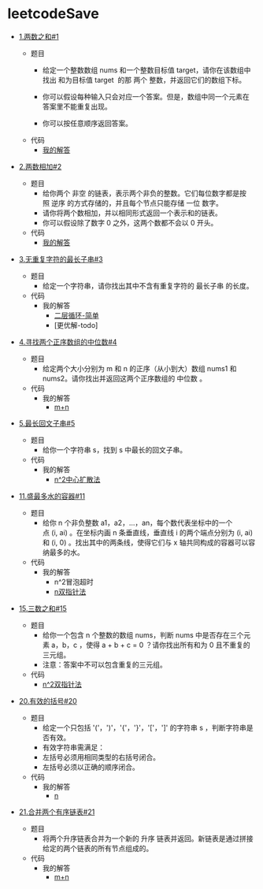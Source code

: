 # leetcodeSave

- [1.两数之和#1](https://leetcode-cn.com/problems/two-sum/)
    - 题目
        - 给定一个整数数组 nums 和一个整数目标值 target，请你在该数组中找出 和为目标值 target  的那 两个 整数，并返回它们的数组下标。

        - 你可以假设每种输入只会对应一个答案。但是，数组中同一个元素在答案里不能重复出现。

        - 你可以按任意顺序返回答案。
    - 代码
        - [我的解答](https://github.com/monaShe520/leetcodeSave/blob/9daedbc57d19051041129fe9cad383f2bbb09f52/code/leetcode_1_two-sum/main.go#L8)

- [2.两数相加#2](https://leetcode-cn.com/problems/add-two-numbers/)
    - 题目
        - 给你两个 非空 的链表，表示两个非负的整数。它们每位数字都是按照 逆序 的方式存储的，并且每个节点只能存储 一位 数字。
        - 请你将两个数相加，并以相同形式返回一个表示和的链表。
        - 你可以假设除了数字 0 之外，这两个数都不会以 0 开头。
    - 代码
        - [我的解答](https://github.com/monaShe520/leetcodeSave/blob/fe56802f9fc2e5ec231499761e779e0bcedd0765/code/leetcode_2_add-two-numbers/main.go#L21)
- [3.无重复字符的最长子串#3](https://leetcode-cn.com/problems/longest-substring-without-repeating-characters/)
    - 题目
        - 给定一个字符串，请你找出其中不含有重复字符的 最长子串 的长度。
    - 代码
        - 我的解答
            - [二层循环-简单](https://github.com/monaShe520/leetcodeSave/blob/36b50675d3a3ea567e0884279bbf2d4e80c01654/code/leetcode_3_longest-substring-without-repeating-characters/main.go#L27)
            - [更优解-todo]
- [4.寻找两个正序数组的中位数#4](https://leetcode-cn.com/problems/median-of-two-sorted-arrays/)
    - 题目
        - 给定两个大小分别为 m 和 n 的正序（从小到大）数组 nums1 和 nums2。请你找出并返回这两个正序数组的 中位数 。
    - 代码
        - 我的解答
            - [m+n](https://github.com/monaShe520/leetcodeSave/blob/3be596e1fb64b60543ba476e3320613aaeeb6250/code/leetcode_4_median-of-two-sorted-arrays/main.go#L32)
- [5.最长回文子串#5](https://leetcode-cn.com/problems/longest-palindromic-substring/)
    - 题目
        - 给你一个字符串 s，找到 s 中最长的回文子串。
    - 代码
        - 我的解答
            - [n^2中心扩散法](https://github.com/monaShe520/leetcodeSave/blob/aabcdd7dc6d26b81563bf19a13787b7c3524f18a/code/leetcode_5_longest-palindromic-substring/main.go#L22)
- [11.盛最多水的容器#11](https://leetcode-cn.com/problems/container-with-most-water/)
    - 题目
        - 给你 n 个非负整数 a1，a2，...，an，每个数代表坐标中的一个点 (i, ai) 。在坐标内画 n 条垂直线，垂直线 i 的两个端点分别为 (i, ai) 和 (i, 0) 。找出其中的两条线，使得它们与 x 轴共同构成的容器可以容纳最多的水。
    - 代码
        - 我的解答
            - n^2冒泡超时
            - [n双指针法](https://github.com/monaShe520/leetcodeSave/blob/f6365d5a5c212a34fbd57d677fca53a493872050/code/leetcode_11-container-with-most-water/main.go#L11)

- [15.三数之和#15](https://leetcode-cn.com/problems/3sum/)
    - 题目
        - 给你一个包含 n 个整数的数组 nums，判断 nums 中是否存在三个元素 a，b，c ，使得 a + b + c = 0 ？请你找出所有和为 0 且不重复的三元组。
        - 注意：答案中不可以包含重复的三元组。
    - 代码
        - [n^2双指针法](https://github.com/monaShe520/leetcodeSave/blob/8d826a551660d017fe8bd4343bbf7549cb490113/code/leetcode_15_3sum/main.go#L7)

- [20.有效的括号#20](https://leetcode-cn.com/problems/valid-parentheses/)
    - 题目
        - 给定一个只包括 '('，')'，'{'，'}'，'['，']' 的字符串 s ，判断字符串是否有效。
        - 有效字符串需满足：
        - 左括号必须用相同类型的右括号闭合。
        - 左括号必须以正确的顺序闭合。
    - 代码
        - 我的解答
            - [n](https://github.com/monaShe520/leetcodeSave/blob/b997a1ab12e8c25aacffbe596fac748dcbb42557/code/leetcode_20_valid-parentheses/main.go#L54)
- [21.合并两个有序链表#21](https://leetcode-cn.com/problems/merge-two-sorted-lists/)
    - 题目
        - 将两个升序链表合并为一个新的 升序 链表并返回。新链表是通过拼接给定的两个链表的所有节点组成的。 
    - 代码
        - 我的解答
            - [m+n](https://github.com/monaShe520/leetcodeSave/blob/f73b9f33ab3fcea87d7524d260aa129224ff999f/code/leetcode_21_merge-two-sorted-lists/main.go#L13)